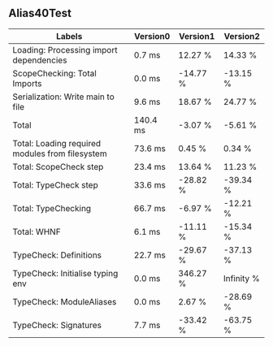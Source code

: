 
## Alias40Test

Labels|Version0|Version1|Version2
---|---|---|---
Loading: Processing import dependencies|0.7 ms|12.27 %|14.33 %
ScopeChecking: Total Imports|0.0 ms|-14.77 %|-13.15 %
Serialization: Write main to file|9.6 ms|18.67 %|24.77 %
Total|140.4 ms|-3.07 %|-5.61 %
Total: Loading required modules from filesystem|73.6 ms|0.45 %|0.34 %
Total: ScopeCheck step|23.4 ms|13.64 %|11.23 %
Total: TypeCheck step|33.6 ms|-28.82 %|-39.34 %
Total: TypeChecking|66.7 ms|-6.97 %|-12.21 %
Total: WHNF|6.1 ms|-11.11 %|-15.34 %
TypeCheck: Definitions|22.7 ms|-29.67 %|-37.13 %
TypeCheck: Initialise typing env|0.0 ms|346.27 %|Infinity %
TypeCheck: ModuleAliases|0.0 ms|2.67 %|-28.69 %
TypeCheck: Signatures|7.7 ms|-33.42 %|-63.75 %


